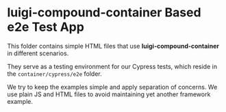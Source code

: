 # luigi-compound-container Based e2e Test App

This folder contains simple HTML files that use **luigi-compound-container** in different scenarios.

They serve as a testing environment for our Cypress tests, which reside in the `container/cypress/e2e` folder.

We try to keep the examples simple and apply separation of concerns. We use plain JS and HTML files to avoid maintaining yet another framework example.

